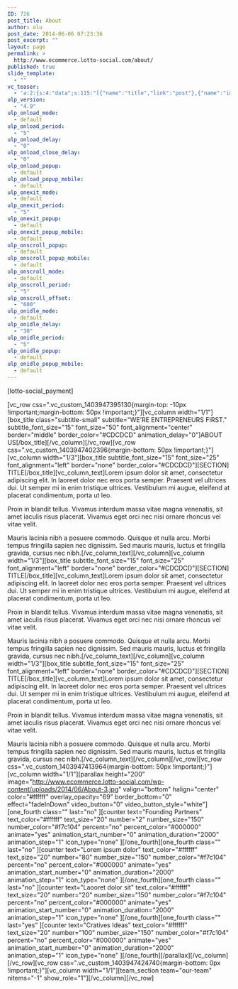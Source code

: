 ```yaml
---
ID: 726
post_title: About
author: olu
post_date: 2014-06-06 07:23:36
post_excerpt: ""
layout: page
permalink: >
  http://www.ecommerce.lotto-social.com/about/
published: true
slide_template:
  - ""
vc_teaser:
  - 'a:2:{s:4:"data";s:115:"[{"name":"title","link":"post"},{"name":"image","image":"featured","link":"none"},{"name":"text","mode":"excerpt"}]";s:7:"bgcolor";s:0:"";}'
ulp_version:
  - "4.9"
ulp_onload_mode:
  - default
ulp_onload_period:
  - "5"
ulp_onload_delay:
  - "0"
ulp_onload_close_delay:
  - "0"
ulp_onload_popup:
  - default
ulp_onload_popup_mobile:
  - default
ulp_onexit_mode:
  - default
ulp_onexit_period:
  - "5"
ulp_onexit_popup:
  - default
ulp_onexit_popup_mobile:
  - default
ulp_onscroll_popup:
  - default
ulp_onscroll_popup_mobile:
  - default
ulp_onscroll_mode:
  - default
ulp_onscroll_period:
  - "5"
ulp_onscroll_offset:
  - "600"
ulp_onidle_mode:
  - default
ulp_onidle_delay:
  - "30"
ulp_onidle_period:
  - "5"
ulp_onidle_popup:
  - default
ulp_onidle_popup_mobile:
  - default
---
```

[lotto-social_payment]

[vc_row css=".vc_custom_1403947395130{margin-top: -10px !important;margin-bottom: 50px !important;}"][vc_column width="1/1"][box_title class="subtitle-small" subtitle="WE’RE ENTREPRENEURS FIRST." subtitle_font_size="15" font_size="50" font_alignment="center" border="middle" border_color="#CDCDCD" animation_delay="0"]ABOUT US[/box_title][/vc_column][/vc_row][vc_row css=".vc_custom_1403947402396{margin-bottom: 50px !important;}"][vc_column width="1/3"][box_title subtitle_font_size="15" font_size="25" font_alignment="left" border="none" border_color="#CDCDCD"][SECTION] TITLE[/box_title][vc_column_text]Lorem ipsum dolor sit amet, consectetur adipiscing elit. In laoreet dolor nec eros porta semper. Praesent vel ultrices dui. Ut semper mi in enim tristique ultrices. Vestibulum mi augue, eleifend at placerat condimentum, porta ut leo.

Proin in blandit tellus. Vivamus interdum massa vitae magna venenatis, sit amet iaculis risus placerat. Vivamus eget orci nec nisi ornare rhoncus vel vitae velit.

Mauris lacinia nibh a posuere commodo. Quisque et nulla arcu. Morbi tempus fringilla sapien nec dignissim. Sed mauris mauris, luctus et fringilla gravida, cursus nec nibh.[/vc_column_text][/vc_column][vc_column width="1/3"][box_title subtitle_font_size="15" font_size="25" font_alignment="left" border="none" border_color="#CDCDCD"][SECTION] TITLE[/box_title][vc_column_text]Lorem ipsum dolor sit amet, consectetur adipiscing elit. In laoreet dolor nec eros porta semper. Praesent vel ultrices dui. Ut semper mi in enim tristique ultrices. Vestibulum mi augue, eleifend at placerat condimentum, porta ut leo.

Proin in blandit tellus. Vivamus interdum massa vitae magna venenatis, sit amet iaculis risus placerat. Vivamus eget orci nec nisi ornare rhoncus vel vitae velit.

Mauris lacinia nibh a posuere commodo. Quisque et nulla arcu. Morbi tempus fringilla sapien nec dignissim. Sed mauris mauris, luctus et fringilla gravida, cursus nec nibh.[/vc_column_text][/vc_column][vc_column width="1/3"][box_title subtitle_font_size="15" font_size="25" font_alignment="left" border="none" border_color="#CDCDCD"][SECTION] TITLE[/box_title][vc_column_text]Lorem ipsum dolor sit amet, consectetur adipiscing elit. In laoreet dolor nec eros porta semper. Praesent vel ultrices dui. Ut semper mi in enim tristique ultrices. Vestibulum mi augue, eleifend at placerat condimentum, porta ut leo.

Proin in blandit tellus. Vivamus interdum massa vitae magna venenatis, sit amet iaculis risus placerat. Vivamus eget orci nec nisi ornare rhoncus vel vitae velit.

Mauris lacinia nibh a posuere commodo. Quisque et nulla arcu. Morbi tempus fringilla sapien nec dignissim. Sed mauris mauris, luctus et fringilla gravida, cursus nec nibh.[/vc_column_text][/vc_column][/vc_row][vc_row css=".vc_custom_1403947413964{margin-bottom: 50px !important;}"][vc_column width="1/1"][parallax height="200" image="http://www.ecommerce.lotto-social.com/wp-content/uploads/2014/06/About-3.jpg" valign="bottom" halign="center" color="#ffffff" overlay_opacity="69" border_bottom="0" effect="fadeInDown" video_button="0" video_button_style="white"][one_fourth class="" last="no" ][counter text="Founding Partners" text_color="#ffffff" text_size="20" number="2" number_size="150" number_color="#f7c104" percent="no" percent_color="#000000" animate="yes" animation_start_number="0" animation_duration="2000" animation_step="1" icon_type="none" ][/one_fourth][one_fourth class="" last="no" ][counter text="Lorem ipsum dolor" text_color="#ffffff" text_size="20" number="80" number_size="150" number_color="#f7c104" percent="no" percent_color="#000000" animate="yes" animation_start_number="0" animation_duration="2000" animation_step="1" icon_type="none" ][/one_fourth][one_fourth class="" last="no" ][counter text="Laooret dolor sit" text_color="#ffffff" text_size="20" number="20" number_size="150" number_color="#f7c104" percent="no" percent_color="#000000" animate="yes" animation_start_number="0" animation_duration="2000" animation_step="1" icon_type="none" ][/one_fourth][one_fourth class="" last="yes" ][counter text="Cratives Ideas" text_color="#ffffff" text_size="20" number="100" number_size="150" number_color="#f7c104" percent="no" percent_color="#000000" animate="yes" animation_start_number="0" animation_duration="2000" animation_step="1" icon_type="none" ][/one_fourth][/parallax][/vc_column][/vc_row][vc_row css=".vc_custom_1403947424740{margin-bottom: 0px !important;}"][vc_column width="1/1"][team_section team="our-team" nitems="-1" show_role="1"][/vc_column][/vc_row]